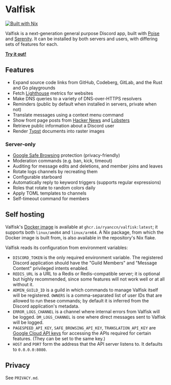 <!--
SPDX-FileCopyrightText: 2025 Ryan Cao <hello@ryanccn.dev>

SPDX-License-Identifier: AGPL-3.0-only
-->

# Valfisk

[![Built with Nix](https://builtwithnix.org/badge.svg)](https://builtwithnix.org)

Valfisk is a next-generation general purpose Discord app, built with [Poise](https://github.com/serenity-rs/poise) and [Serenity](https://github.com/serenity-rs/serenity). It can be installed by both servers and users, with differing sets of features for each.

[**Try it out!**](https://discord.com/oauth2/authorize?client_id=1164562106713128990)

## Features

- Expand source code links from GitHub, Codeberg, GitLab, and the Rust and Go playgrounds
- Fetch [Lighthouse](https://developer.chrome.com/docs/lighthouse) metrics for websites
- Make DNS queries to a variety of DNS-over-HTTPS resolvers
- Reminders (public by default when installed in servers, private when not)
- Translate messages using a context menu command
- Show front page posts from [Hacker News](https://news.ycombinator.com/) and [Lobsters](https://lobste.rs/)
- Retrieve public information about a Discord user
- Render [Typst](https://typst.app/) documents into raster images

### Server-only

- [Google Safe Browsing](https://safebrowsing.google.com/) protection (privacy-friendly)
- Moderation commands (e.g. ban, kick, timeout)
- Auditing for message edits and deletions, and member joins and leaves
- Rotate logs channels by recreating them
- Configurable starboard
- Automatically reply to keyword triggers (supports regular expressions)
- Roles that rotate to random colors daily
- Apply TOML templates to channels
- Self-timeout command for members

## Self hosting

Valfisk's [Docker image](https://github.com/ryanccn/valfisk/pkgs/container/valfisk) is available at `ghcr.io/ryanccn/valfisk:latest`; it supports both `linux/amd64` and `linux/arm64`. A Nix package, from which the Docker image is built from, is also available in the repository's Nix flake.

Valfisk reads its configuration from environment variables:

- `DISCORD_TOKEN` is the only required environment variable. The registered Discord application should have the "Guild Members" and "Message Content" privileged intents enabled.
- `REDIS_URL` is a URL to a Redis or Redis-compatible server; it is optional but highly recommended, since some features will not work well or at all without it.
- `ADMIN_GUILD_ID` is a guild in which commands to manage Valfisk itself will be registered. `OWNERS` is a comma-separated list of user IDs that are allowed to run these commands; by default it is inferred from the Discord application's metadata.
- `ERROR_LOGS_CHANNEL` is a channel where internal errors from Valfisk will be logged. `DM_LOGS_CHANNEL` is one where direct messages sent to Valfisk will be logged.
- `PAGESPEED_API_KEY`, `SAFE_BROWSING_API_KEY`, `TRANSLATION_API_KEY` are [Google Cloud API keys](https://cloud.google.com/api-keys/docs/overview) for accessing the APIs required for certain features. (They can be set to the same key.)
- `HOST` and `PORT` form the address that the API server listens to. It defaults to `0.0.0.0:8080`.

## Privacy

See `PRIVACY.md`.

